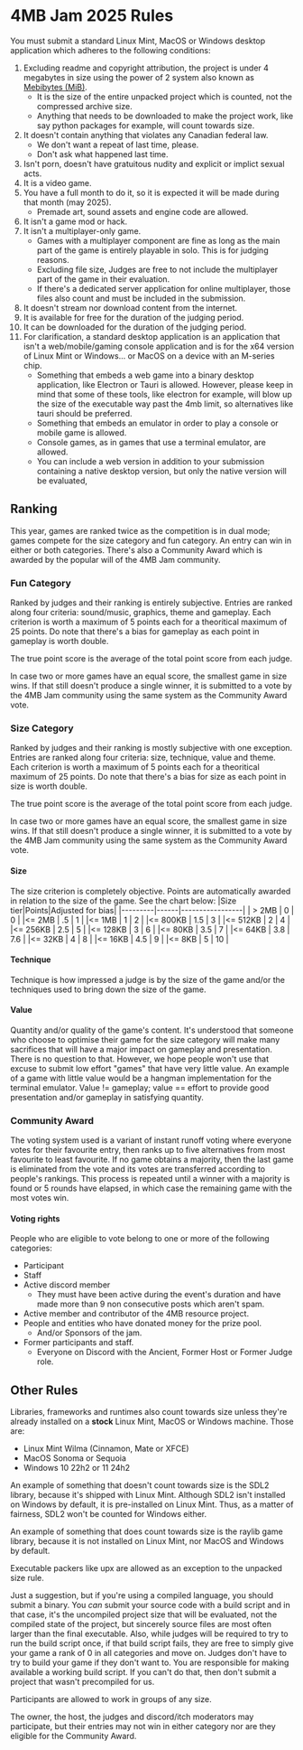 # 4MB Jam 2025 Rules

You must submit a standard Linux Mint, MacOS or Windows desktop application which adheres to the following conditions:
1. Excluding readme and copyright attribution, the project is under 4 megabytes in size using the power of 2 system also known as [Mebibytes (MiB)](https://en.wikipedia.org/wiki/Byte#Multiple-byte_units).
    * It is the size of the entire unpacked project which is counted, not the compressed archive size.
    * Anything that needs to be downloaded to make the project work, like say python packages for example, will count towards size.
2. It doesn't contain anything that violates any Canadian federal law.
    * We don't want a repeat of last time, please.
    * Don't ask what happened last time.
3. Isn't porn, doesn't have gratuitous nudity and explicit or implict sexual acts.
4. It is a video game.
5. You have a full month to do it, so it is expected it will be made during that month (may 2025).
    * Premade art, sound assets and engine code are allowed.
6. It isn't a game mod or hack.
7. It isn't a multiplayer-only game.
    * Games with a multiplayer component are fine as long as the main part of the game is entirely playable in solo. This is for judging reasons. 
    * Excluding file size, Judges are free to not include the multiplayer part of the game in their evaluation.
    * If there's a dedicated server application for online multiplayer, those files also count and must be included in the submission.
8. It doesn't stream nor download content from the internet.
9. It is available for free for the duration of the judging period.
10. It can be downloaded for the duration of the judging period.
11. For clarification, a standard desktop application is an application that isn't a web/mobile/gaming console application and is for the x64 version of Linux Mint or Windows... or MacOS on a device with an M-series chip.
    * Something that embeds a web game into a binary desktop application, like Electron or Tauri is allowed. However, please keep in mind that some of these tools, like electron for example, will blow up the size of the executable way past the 4mb limit, so alternatives like tauri should be preferred.
    * Something that embeds an emulator in order to play a console or mobile game is allowed.
    * Console games, as in games that use a terminal emulator, are allowed.
    * You can include a web version in addition to your submission containing a native desktop version, but only the native version will be evaluated,

## Ranking

This year, games are ranked twice as the competition is in dual mode; games compete for the size category and fun category. An entry can win in either or both categories. There's also a Community Award which is awarded by the popular will of the 4MB Jam community.

### Fun Category

Ranked by judges and their ranking is entirely subjective.
Entries are ranked along four criteria: sound/music, graphics, theme and gameplay. Each criterion is worth a maximum of 5 points each for a theoritical maximum of 25 points. Do note that there's a bias for gameplay as each point in gameplay is worth double.

The true point score is the average of the total point score from each judge. 

In case two or more games have an equal score, the smallest game in size wins. If that still doesn't produce a single winner, it is submitted to a vote by the 4MB Jam community using the same system as the Community Award vote. 

### Size Category

Ranked by judges and their ranking is mostly subjective with one exception.
Entries are ranked along four criteria: size, technique, value and theme. Each criterion is worth a maximum of 5 points each for a theoritical maximum of 25 points. Do note that there's a bias for size as each point in size is worth double.

The true point score is the average of the total point score from each judge. 

In case two or more games have an equal score, the smallest game in size wins. If that still doesn't produce a single winner, it is submitted to a vote by the 4MB Jam community using the same system as the Community Award vote. 
#### Size
The size criterion is completely objective. Points are automatically awarded in relation to the size of the game. See the chart below:
|Size tier|Points|Adjusted for bias|
|---------|------|-----------------|
| > 2MB   | 0    | 0               |
|<= 2MB   | .5   | 1               |
|<= 1MB   | 1    | 2               |
|<= 800KB | 1.5  | 3               |
|<= 512KB | 2    | 4               |
|<= 256KB | 2.5  | 5               |
|<= 128KB | 3    | 6               |
|<= 80KB  | 3.5  | 7               |
|<= 64KB  | 3.8  | 7.6             |
|<= 32KB  | 4    | 8               |
|<= 16KB  | 4.5  | 9               |
|<= 8KB   | 5    | 10              |

#### Technique
Technique is how impressed a judge is by the size of the game and/or the techniques used to bring down the size of the game. 

#### Value
Quantity and/or quality of the game's content. It's understood that someone who choose to optimise their game for the size category will make many sacrifices that will have a major impact on gameplay and presentation. There is no question to that. However, we hope people won't use that excuse to submit low effort "games" that have very little value. An example of a game with little value would be a hangman implementation for the terminal emulator. Value != gameplay; value == effort to provide good presentation and/or gameplay in satisfying quantity.

### Community Award

The voting system used is a variant of instant runoff voting where everyone votes for their favourite entry, then ranks up to five alternatives from most favourite to least favourite. If no game obtains a majority, then the last game is eliminated from the vote and its votes are transferred according to people's rankings. This process is repeated until a winner with a majority is found or 5 rounds have elapsed, in which case the remaining game with the most votes win.

#### Voting rights

People who are eligible to vote belong to one or more of the following categories:
* Participant
* Staff
* Active discord member
   * They must have been active during the event's duration and have made more than 9 non consecutive posts which aren't spam.
* Active member and contributor of the 4MB resource project.
* People and entities who have donated money for the prize pool.
   * And/or Sponsors of the jam.
* Former participants and staff.
   * Everyone on Discord with the Ancient, Former Host or Former Judge role.

## Other Rules
Libraries, frameworks and runtimes also count towards size unless they're already installed on a __stock__ Linux Mint, MacOS or Windows machine. Those are:
* Linux Mint Wilma (Cinnamon, Mate or XFCE)
* MacOS Sonoma or Sequoia
* Windows 10 22h2 or 11 24h2

An example of something that doesn't count towards size is the SDL2 library, because it's shipped  with Linux Mint. Although SDL2 isn't installed on Windows by default, it is pre-installed on Linux Mint. Thus, as a matter of fairness, SDL2 won't be counted for Windows either.

An example of something that does count towards size is the raylib game library, because it is not installed on Linux Mint, nor MacOS and Windows by default.

Executable packers like upx are allowed as an exception to the unpacked size rule.

Just a suggestion, but if you're using a compiled language, you should submit a binary. You *can* submit your source code with a build script and in that case, it's the uncompiled project size that will be evaluated, not the compiled state of the project, but sincerely source files are most often larger than the final executable. Also, while judges will be required to try to run the build script once, if that build script fails, they are free to simply give your game a rank of 0 in all categories and move on. Judges don't have to try to build your game if they don't want to. You are responsible for making available a working build script. If you can't do that, then don't submit a project that wasn't precompiled for us.

Participants are allowed to work in groups of any size.

The owner, the host, the judges and discord/itch moderators may participate, but their entries may not win in either category nor are they eligible for the Community Award.
